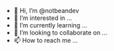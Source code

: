 - 👋 Hi, I’m @notbeandev
- 👀 I’m interested in ...
- 🌱 I’m currently learning ...
- 💞️ I’m looking to collaborate on ...
- 📫 How to reach me ...

<!---
notbeandev/notbeandev is a ✨ special ✨ repository because its `README.md` (this file) appears on your GitHub profile.
You can click the Preview link to take a look at your changes.
--->
